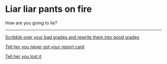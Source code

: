 # Liar liar pants on fire
How are you going to lie?

----
[Scribble over your bad grades and rewrite them into good grades](change-grades.md)

[Tell her you never got your report card](missing.md)

[Tell her you lost it](lostcard.md)

